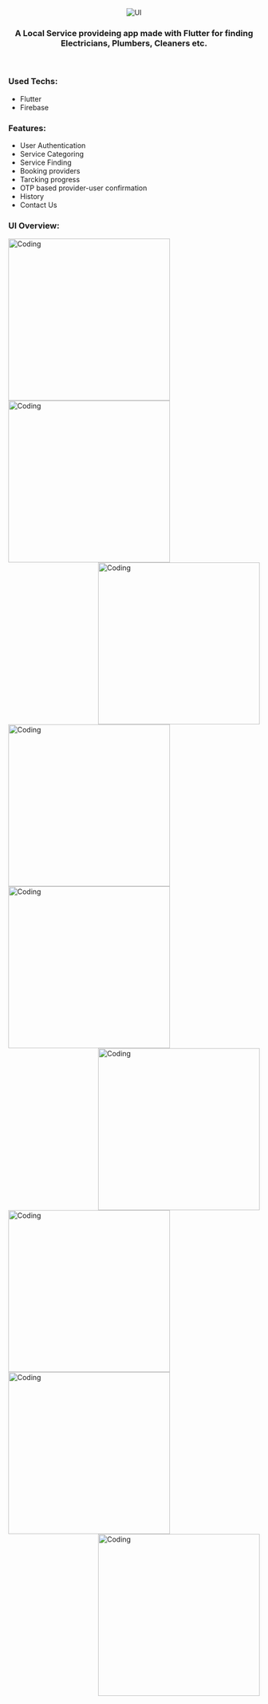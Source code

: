 <div align="center">
    <img alt="UI" src="[https://github.com/Anujit-Datta/ecommerce/blob/master/assets/images/logo.svg](https://github.com/Anujit-Datta/Anujit-Datta/blob/main/appLogo.png)">
</div>
<h3 align="center">A Local Service provideing app made with Flutter for finding Electricians, Plumbers, Cleaners etc.</h3><br>


<h3 align="left">Used Techs:</h3>

- Flutter
- Firebase


<h3 align="left">Features:</h3>

- User Authentication
- Service Categoring
- Service Finding
- Booking providers
- Tarcking progress
- OTP based provider-user confirmation 
- History
- Contact Us


<h3 align="left">UI Overview:</h3>

<img align="left" alt="Coding" width="324" src="https://github.com/Anujit-Datta/ecommerce/blob/master/assets/gtihubScreenshots/Screenshot_20240904_165618.png">    <img align="center" alt="Coding" width="324" src="https://github.com/Anujit-Datta/ecommerce/blob/master/assets/gtihubScreenshots/Screenshot_20240904_164247.png">        <img align="right" alt="Coding" width="324" src="https://github.com/Anujit-Datta/ecommerce/blob/master/assets/gtihubScreenshots/Screenshot_20240904_164322.png">


<img align="left" alt="Coding" width="324" src="https://github.com/Anujit-Datta/ecommerce/blob/master/assets/gtihubScreenshots/Screenshot_20240904_165618.png">    <img align="center" alt="Coding" width="324" src="https://github.com/Anujit-Datta/ecommerce/blob/master/assets/gtihubScreenshots/Screenshot_20240904_165618.png">        <img align="right" alt="Coding" width="324" src="https://github.com/Anujit-Datta/ecommerce/blob/master/assets/gtihubScreenshots/Screenshot_20240904_165618.png">


<img align="left" alt="Coding" width="324" src="https://github.com/Anujit-Datta/ecommerce/blob/master/assets/gtihubScreenshots/Screenshot_20240904_165618.png">    <img align="center" alt="Coding" width="324" src="https://github.com/Anujit-Datta/ecommerce/blob/master/assets/gtihubScreenshots/Screenshot_20240904_165618.png">        <img align="right" alt="Coding" width="324" src="https://github.com/Anujit-Datta/ecommerce/blob/master/assets/gtihubScreenshots/Screenshot_20240904_165618.png">


